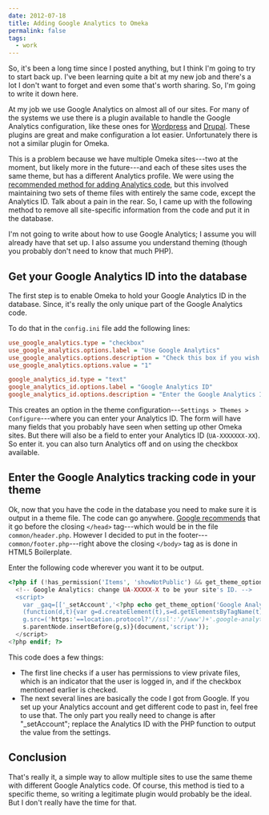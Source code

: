 ```yaml
---
date: 2012-07-18
title: Adding Google Analytics to Omeka
permalink: false
tags:
  - work
---
```


So, it's been a long time since I posted anything, but I think I'm going to try to start back up. I've been learning quite a bit at my new job and there's a lot I don't want to forget and even some that's worth sharing. So, I'm going to write it down here.

At my job we use Google Analytics on almost all of our sites. For many of the systems we use there is a plugin available to handle the Google Analytics configuration, like these ones for [Wordpress](https://wordpress.org/extend/plugins/google-analytics-for-wordpress) and [Drupal](https://drupal.org/project/google_analytics). These plugins are great and make configuration a lot easier. Unfortunately there is not a similar plugin for Omeka.

This is a problem because we have multiple Omeka sites---two at the moment, but likely more in the future---and each of these sites uses the same theme, but has a different Analytics profile. We were using the [recommended method for adding Analytics code](https://omeka.org/forums/topic/google-analytics-plugin), but this involved maintaining two sets of theme files with entirely the same code, except the Analytics ID. Talk about a pain in the rear. So, I came up with the following method to remove all site-specific information from the code and put it in the database.

I'm not going to write about how to use Google Analytics; I assume you will already have that set up. I also assume you understand theming (though you probably don't need to know that much PHP).

## Get your Google Analytics ID into the database

The first step is to enable Omeka to hold your Google Analytics ID in the database. Since, it's really the only unique part of the Google Analytics code.

To do that in the `config.ini` file add the following lines:

```ini
use_google_analytics.type = "checkbox"
use_google_analytics.options.label = "Use Google Analytics"
use_google_analytics.options.description = "Check this box if you wish to enable your Google Analytics account on this site. Don't forget to enter your account number below!"
use_google_analytics.options.value = "1"

google_analytics_id.type = "text"
google_analytics_id.options.label = "Google Analytics ID"
google_analytics_id.options.description = "Enter the Google Analytics ID to track this site."
```

This creates an option in the theme configuration---`Settings > Themes > Configure`---where you can enter your Analytics ID. The form will have many fields that you probably have seen when setting up other Omeka sites. But there will also be a field to enter your Analytics ID (`UA-XXXXXXX-XX`). So enter it. you can also turn Analytics off and on using the checkbox available.

## Enter the Google Analytics tracking code in your theme

Ok, now that you have the code in the database you need to make sure it is output in a theme file. The code can go anywhere. [Google recommends](https://support.google.com/googleanalytics/bin/answer.py?hl=en&answer=174090) that it go before the closing `</head>` tag---which would be in the file `common/header.php`. However I decided to put in the footer---`common/footer.php`---right above the closing `</body>` tag as is done in HTML5 Boilerplate.

Enter the following code wherever you want it to be output.

```php
<?php if (!has_permission('Items', 'showNotPublic') && get_theme_option('Use Google Analytics') !== '0'): ?>
  <!-- Google Analytics: change UA-XXXXX-X to be your site's ID. -->
  <script>
    var _gaq=[['_setAccount','<?php echo get_theme_option('Google Analytics ID'); ?>'],['_trackPageview']];
    (function(d,t){var g=d.createElement(t),s=d.getElementsByTagName(t)[0];
    g.src=('https:'==location.protocol?'//ssl':'//www')+'.google-analytics.com/ga.js';
    s.parentNode.insertBefore(g,s)}(document,'script'));
  </script>
<?php endif; ?>
```

This code does a few things:

- The first line checks if a user has permissions to view private files, which is an indicator that the user is logged in, and if the checkbox mentioned earlier is checked.
- The next several lines are basically the code I got from Google. If you set up your Analytics account and get different code to past in, feel free to use that. The only part you really need to change is after "\_setAccount"; replace the Analytics ID with the PHP function to output the value from the settings.

## Conclusion

That's really it, a simple way to allow multiple sites to use the same theme with different Google Analytics code. Of course, this method is tied to a specific theme, so writing a legitimate plugin would probably be the ideal. But I don't really have the time for that.
